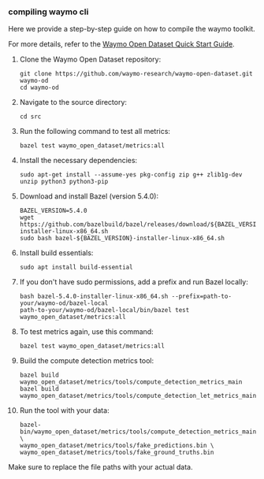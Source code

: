 ### compiling waymo cli

Here we provide a step-by-step guide on how to compile the waymo toolkit.

For more details, refer to the [Waymo Open Dataset Quick Start Guide](https://github.com/waymo-research/waymo-open-dataset/blob/r1.3/docs/quick_start.md).

1. Clone the Waymo Open Dataset repository:

   ```shell
   git clone https://github.com/waymo-research/waymo-open-dataset.git waymo-od
   cd waymo-od
   ```
2. Navigate to the source directory:

   ```shell
   cd src
   ```
3. Run the following command to test all metrics:

   ```shell
   bazel test waymo_open_dataset/metrics:all
   ```
4. Install the necessary dependencies:

   ```shell
   sudo apt-get install --assume-yes pkg-config zip g++ zlib1g-dev unzip python3 python3-pip
   ```
5. Download and install Bazel (version 5.4.0):

   ```shell
   BAZEL_VERSION=5.4.0
   wget https://github.com/bazelbuild/bazel/releases/download/${BAZEL_VERSION}/bazel-${BAZEL_VERSION}-installer-linux-x86_64.sh
   sudo bash bazel-${BAZEL_VERSION}-installer-linux-x86_64.sh
   ```
6. Install build essentials:

   ```shell
   sudo apt install build-essential
   ```
7. If you don't have sudo permissions, add a prefix and run Bazel locally:

   ```shell
   bash bazel-5.4.0-installer-linux-x86_64.sh --prefix=path-to-your/waymo-od/bazel-local
   path-to-your/waymo-od/bazel-local/bin/bazel test waymo_open_dataset/metrics:all
   ```
8. To test metrics again, use this command:

   ```shell
   bazel test waymo_open_dataset/metrics:all
   ```
9. Build the compute detection metrics tool:

   ```shell
   bazel build waymo_open_dataset/metrics/tools/compute_detection_metrics_main
   bazel build waymo_open_dataset/metrics/tools/compute_detection_let_metrics_main 
   ```
10. Run the tool with your data:

    ```shell
    bazel-bin/waymo_open_dataset/metrics/tools/compute_detection_metrics_main \
    waymo_open_dataset/metrics/tools/fake_predictions.bin \
    waymo_open_dataset/metrics/tools/fake_ground_truths.bin
    ```

Make sure to replace the file paths with your actual data.

